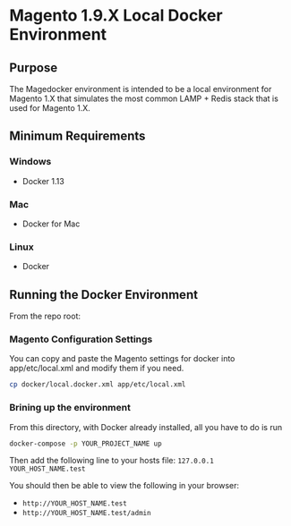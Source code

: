 # Magento 1.9.X Local Docker Environment

## Purpose
The Magedocker environment is intended to be a local environment for Magento 1.X that simulates
the most common LAMP + Redis stack that is used for Magento 1.X.

## Minimum Requirements

### Windows
* Docker 1.13

### Mac
* Docker for Mac

### Linux
* Docker

## Running the Docker Environment
From the repo root:

### Magento Configuration Settings
You can copy and paste the Magento settings for docker into app/etc/local.xml and modify them if you need.

```bash
cp docker/local.docker.xml app/etc/local.xml
```

### Brining up the environment

From this directory, with Docker already installed, all you have to do is run

```bash
docker-compose -p YOUR_PROJECT_NAME up 
```

Then add the following line to your hosts file: `127.0.0.1 YOUR_HOST_NAME.test`

You should then be able to view the following in your browser:

* `http://YOUR_HOST_NAME.test`
* `http://YOUR_HOST_NAME.test/admin`
